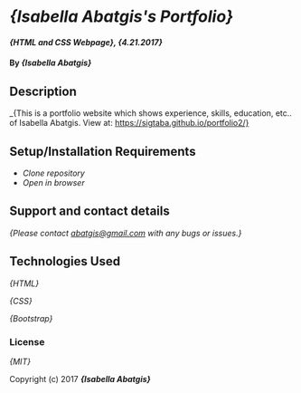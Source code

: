 # _{Isabella Abatgis's Portfolio}_

#### _{HTML and CSS Webpage}, {4.21.2017}_

#### By _**{Isabella Abatgis}**_

## Description

_{This is a portfolio website which shows experience, skills, education, etc.. of Isabella Abatgis. View at: https://sigtaba.github.io/portfolio2/}

## Setup/Installation Requirements

* _Clone repository_
* _Open in browser_

## Support and contact details

_{Please contact abatgis@gmail.com with any bugs or issues.}_

## Technologies Used

_{HTML}_

_{CSS}_

_{Bootstrap}_

### License

*{MIT}*

Copyright (c) 2017 **_{Isabella Abatgis}_**
